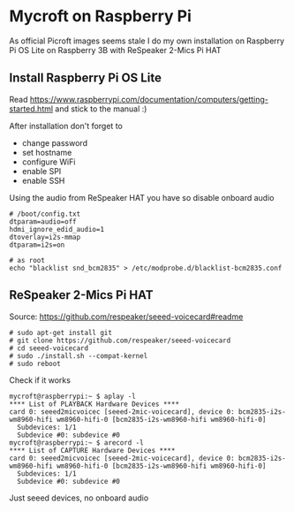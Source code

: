 # Mycroft on Raspberry Pi
As official Picroft images seems stale I do my own installation on Raspberry Pi OS Lite on Raspberry 3B with ReSpeaker 2-Mics Pi HAT

## Install Raspberry Pi OS Lite
Read https://www.raspberrypi.com/documentation/computers/getting-started.html and stick to the manual :)

After installation don't forget to
- change password
- set hostname
- configure WiFi
- enable SPI
- enable SSH

Using the audio from ReSpeaker HAT you have so disable onboard audio
```
# /boot/config.txt
dtparam=audio=off
hdmi_ignore_edid_audio=1
dtoverlay=i2s-mmap
dtparam=i2s=on

# as root
echo "blacklist snd_bcm2835" > /etc/modprobe.d/blacklist-bcm2835.conf
```

## ReSpeaker 2-Mics Pi HAT

Source: https://github.com/respeaker/seeed-voicecard#readme

```
# sudo apt-get install git
# git clone https://github.com/respeaker/seeed-voicecard
# cd seeed-voicecard
# sudo ./install.sh --compat-kernel
# sudo reboot
```

Check if it works
```
mycroft@raspberrypi:~ $ aplay -l
**** List of PLAYBACK Hardware Devices ****
card 0: seeed2micvoicec [seeed-2mic-voicecard], device 0: bcm2835-i2s-wm8960-hifi wm8960-hifi-0 [bcm2835-i2s-wm8960-hifi wm8960-hifi-0]
  Subdevices: 1/1
  Subdevice #0: subdevice #0
mycroft@raspberrypi:~ $ arecord -l
**** List of CAPTURE Hardware Devices ****
card 0: seeed2micvoicec [seeed-2mic-voicecard], device 0: bcm2835-i2s-wm8960-hifi wm8960-hifi-0 [bcm2835-i2s-wm8960-hifi wm8960-hifi-0]
  Subdevices: 1/1
  Subdevice #0: subdevice #0
```
Just seeed devices, no onboard audio
